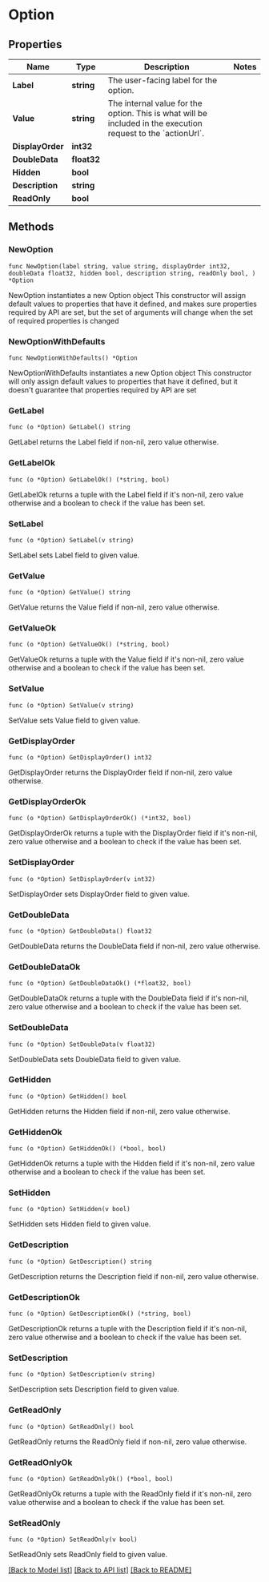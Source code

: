 # Option

## Properties

Name | Type | Description | Notes
------------ | ------------- | ------------- | -------------
**Label** | **string** | The user-facing label for the option. | 
**Value** | **string** | The internal value for the option. This is what will be included in the execution request to the &#x60;actionUrl&#x60;. | 
**DisplayOrder** | **int32** |  | 
**DoubleData** | **float32** |  | 
**Hidden** | **bool** |  | 
**Description** | **string** |  | 
**ReadOnly** | **bool** |  | 

## Methods

### NewOption

`func NewOption(label string, value string, displayOrder int32, doubleData float32, hidden bool, description string, readOnly bool, ) *Option`

NewOption instantiates a new Option object
This constructor will assign default values to properties that have it defined,
and makes sure properties required by API are set, but the set of arguments
will change when the set of required properties is changed

### NewOptionWithDefaults

`func NewOptionWithDefaults() *Option`

NewOptionWithDefaults instantiates a new Option object
This constructor will only assign default values to properties that have it defined,
but it doesn't guarantee that properties required by API are set

### GetLabel

`func (o *Option) GetLabel() string`

GetLabel returns the Label field if non-nil, zero value otherwise.

### GetLabelOk

`func (o *Option) GetLabelOk() (*string, bool)`

GetLabelOk returns a tuple with the Label field if it's non-nil, zero value otherwise
and a boolean to check if the value has been set.

### SetLabel

`func (o *Option) SetLabel(v string)`

SetLabel sets Label field to given value.


### GetValue

`func (o *Option) GetValue() string`

GetValue returns the Value field if non-nil, zero value otherwise.

### GetValueOk

`func (o *Option) GetValueOk() (*string, bool)`

GetValueOk returns a tuple with the Value field if it's non-nil, zero value otherwise
and a boolean to check if the value has been set.

### SetValue

`func (o *Option) SetValue(v string)`

SetValue sets Value field to given value.


### GetDisplayOrder

`func (o *Option) GetDisplayOrder() int32`

GetDisplayOrder returns the DisplayOrder field if non-nil, zero value otherwise.

### GetDisplayOrderOk

`func (o *Option) GetDisplayOrderOk() (*int32, bool)`

GetDisplayOrderOk returns a tuple with the DisplayOrder field if it's non-nil, zero value otherwise
and a boolean to check if the value has been set.

### SetDisplayOrder

`func (o *Option) SetDisplayOrder(v int32)`

SetDisplayOrder sets DisplayOrder field to given value.


### GetDoubleData

`func (o *Option) GetDoubleData() float32`

GetDoubleData returns the DoubleData field if non-nil, zero value otherwise.

### GetDoubleDataOk

`func (o *Option) GetDoubleDataOk() (*float32, bool)`

GetDoubleDataOk returns a tuple with the DoubleData field if it's non-nil, zero value otherwise
and a boolean to check if the value has been set.

### SetDoubleData

`func (o *Option) SetDoubleData(v float32)`

SetDoubleData sets DoubleData field to given value.


### GetHidden

`func (o *Option) GetHidden() bool`

GetHidden returns the Hidden field if non-nil, zero value otherwise.

### GetHiddenOk

`func (o *Option) GetHiddenOk() (*bool, bool)`

GetHiddenOk returns a tuple with the Hidden field if it's non-nil, zero value otherwise
and a boolean to check if the value has been set.

### SetHidden

`func (o *Option) SetHidden(v bool)`

SetHidden sets Hidden field to given value.


### GetDescription

`func (o *Option) GetDescription() string`

GetDescription returns the Description field if non-nil, zero value otherwise.

### GetDescriptionOk

`func (o *Option) GetDescriptionOk() (*string, bool)`

GetDescriptionOk returns a tuple with the Description field if it's non-nil, zero value otherwise
and a boolean to check if the value has been set.

### SetDescription

`func (o *Option) SetDescription(v string)`

SetDescription sets Description field to given value.


### GetReadOnly

`func (o *Option) GetReadOnly() bool`

GetReadOnly returns the ReadOnly field if non-nil, zero value otherwise.

### GetReadOnlyOk

`func (o *Option) GetReadOnlyOk() (*bool, bool)`

GetReadOnlyOk returns a tuple with the ReadOnly field if it's non-nil, zero value otherwise
and a boolean to check if the value has been set.

### SetReadOnly

`func (o *Option) SetReadOnly(v bool)`

SetReadOnly sets ReadOnly field to given value.



[[Back to Model list]](../README.md#documentation-for-models) [[Back to API list]](../README.md#documentation-for-api-endpoints) [[Back to README]](../README.md)



